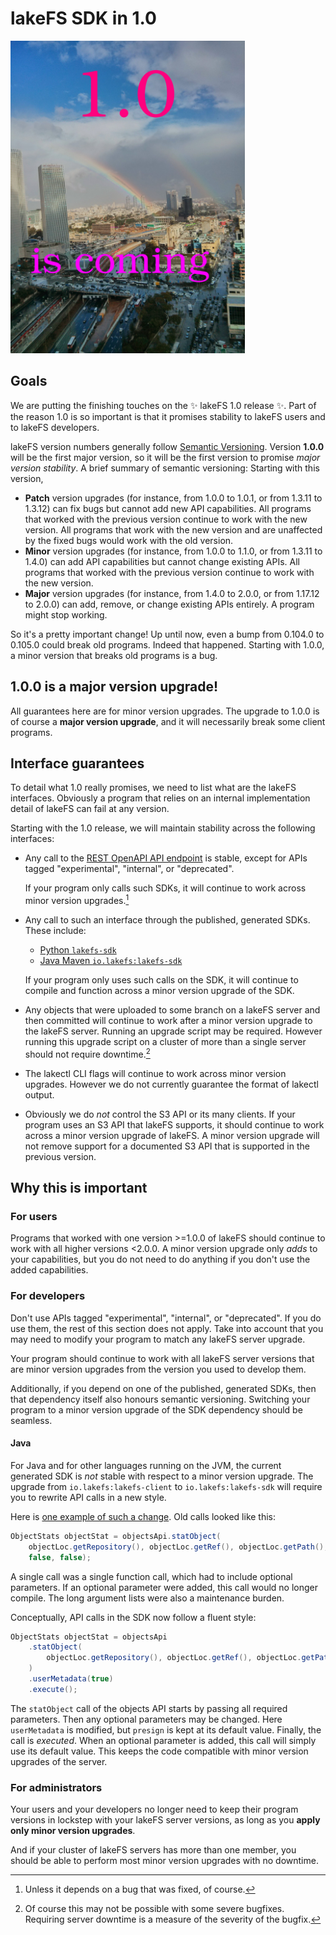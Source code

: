 # lakeFS SDK in 1.0

<img src="./images/1.0-is-coming.jpg" height="500px"
	alt="1.0 is coming: a double rainbow over a traffic jam in Tel Aviv"/>

## Goals

We are putting the finishing touches on the :sparkles: lakeFS 1.0 release
:sparkles:.  Part of the reason 1.0 is so important is that it promises
stability to lakeFS users and to lakeFS developers.

lakeFS version numbers generally follow [Semantic
Versioning](https://semver.org/).  Version **1.0.0** will be the first major
version, so it will be the first version to promise _major version
stability_.  A brief summary of semantic versioning: Starting with this
version,

* **Patch** version upgrades (for instance, from 1.0.0 to 1.0.1, or from
  1.3.11 to 1.3.12) can fix bugs but cannot add new API capabilities.  All
  programs that worked with the previous version continue to work with the
  new version.  All programs that work with the new version and are
  unaffected by the fixed bugs would work with the old version.
* **Minor** version upgrades (for instance, from 1.0.0 to 1.1.0, or from
  1.3.11 to 1.4.0) can add API capabilities but cannot change existing APIs.
  All programs that worked with the previous version continue to work with
  the new version.
* **Major** version upgrades (for instance, from 1.4.0 to 2.0.0, or from
  1.17.12 to 2.0.0) can add, remove, or change existing APIs entirely.  A
  program might stop working.

So it's a pretty important change!  Up until now, even a bump from 0.104.0
to 0.105.0 could break old programs.  Indeed that happened.  Starting with
1.0.0, a minor version that breaks old programs is a bug.

## 1.0.0 is a **major** version upgrade!

All guarantees here are for minor version upgrades.  The upgrade to 1.0.0 is
of course a **major version upgrade**, and it will necessarily break some
client programs.

## Interface guarantees

To detail what 1.0 really promises, we need to list what are the lakeFS
interfaces.  Obviously a program that relies on an internal implementation
detail of lakeFS can fail at any version.

Starting with the 1.0 release, we will maintain stability across the
following interfaces:

* Any call to the [REST OpenAPI API
  endpoint](https://docs.lakefs.io/reference/api.html) is stable, except for
  APIs tagged "experimental", "internal", or "deprecated".

  If your program only calls such SDKs, it will continue to work across
  minor version upgrades.[^1]
* Any call to such an interface through the published, generated SDKs.
  These include:

  * [Python `lakefs-sdk`](https://pypi.org/project/lakefs-sdk/)
  * [Java Maven `io.lakefs:lakefs-sdk`](https://mvnrepository.com/artifact/io.lakefs/sdk-client)

  If your program only uses such calls on the SDK, it will continue to
  compile and function across a minor version upgrade of the SDK.
* Any objects that were uploaded to some branch on a lakeFS server and then
  committed will continue to work after a minor version upgrade to the
  lakeFS server.  Running an upgrade script may be required.  However
  running this upgrade script on a cluster of more than a single server
  should not require downtime.[^2]
* The lakectl CLI flags will continue to work across minor version upgrades.
  However we do not currently guarantee the format of lakectl output.
* Obviously we do _not_ control the S3 API or its many clients.  If your
  program uses an S3 API that lakeFS supports, it should continue to work
  across a minor version upgrade of lakeFS.  A minor version upgrade will
  not remove support for a documented S3 API that is supported in the
  previous version.

## Why this is important

### For users

Programs that worked with one version >=1.0.0 of lakeFS should continue to
work with all higher versions <2.0.0.  A minor version upgrade only _adds_
to your capabilities, but you do not need to do anything if you don't use
the added capabilities.

### For developers

Don't use APIs tagged "experimental", "internal", or "deprecated".  If you
do use them, the rest of this section does not apply.  Take into account
that you may need to modify your program to match any lakeFS server upgrade.

Your program should continue to work with all lakeFS server versions that
are minor version upgrades from the version you used to develop them.

Additionally, if you depend on one of the published, generated SDKs, then
that dependency itself also honours semantic versioning.  Switching your
program to a minor version upgrade of the SDK dependency should be seamless.

#### Java

For Java and for other languages running on the JVM, the current generated
SDK is *not* stable with respect to a minor version upgrade.  The upgrade
from `io.lakefs:lakefs-client` to `io.lakefs:lakefs-sdk` will require you to
rewrite API calls in a new style.

Here is [one example of such a change][lakefsfs-new-sdk-sample].
Old calls looked like this:

```java
ObjectStats objectStat = objectsApi.statObject(
    objectLoc.getRepository(), objectLoc.getRef(), objectLoc.getPath(),
    false, false);
```

A single call was a single function call, which had to include optional
parameters.  If an optional parameter were added, this call would no longer
compile.  The long argument lists were also a maintenance burden.

Conceptually, API calls in the SDK now follow a fluent style:

```java
ObjectStats objectStat = objectsApi
    .statObject(
        objectLoc.getRepository(), objectLoc.getRef(), objectLoc.getPath()
	)
	.userMetadata(true)
	.execute();
```

The `statObject` call of the objects API starts by passing all required
parameters.  Then any optional parameters may be changed.  Here
`userMetadata` is modified, but `presign` is kept at its default value.
Finally, the call is _executed_.  When an optional parameter is added, this
call will simply use its default value.  This keeps the code compatible with
minor version upgrades of the server.

### For administrators

Your users and your developers no longer need to keep their program versions
in lockstep with your lakeFS server versions, as long as you **apply only
minor version upgrades**.

And if your cluster of lakeFS servers has more than one member, you should
be able to perform most minor version upgrades with no downtime.


[^1]: Unless it depends on a bug that was fixed, of course.
[^2]: Of course this may not be possible with some severe bugfixes.
    Requiring server downtime is a measure of the severity of the bugfix.

[lakefsfs-new-sdk-sample]:  https://github.com/treeverse/lakeFS/pull/6529/files#diff-4c50b9ac3bf6bfc05e3b6ff0fbe2fd3214f31afb5b449732d90efe5f97f67167R666

